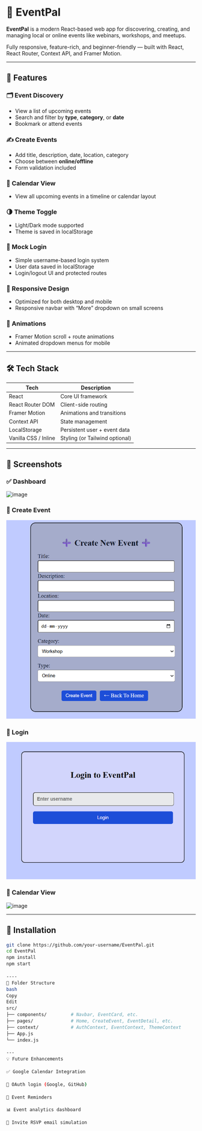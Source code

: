 # 🎉 EventPal

**EventPal** is a modern React-based web app for discovering, creating, and managing local or online events like webinars, workshops, and meetups.

Fully responsive, feature-rich, and beginner-friendly — built with React, React Router, Context API, and Framer Motion.

---

## 🚀 Features

### 🗂 Event Discovery
- View a list of upcoming events
- Search and filter by **type**, **category**, or **date**
- Bookmark or attend events

### ✍️ Create Events
- Add title, description, date, location, category
- Choose between **online/offline**
- Form validation included

### 📅 Calendar View
- View all upcoming events in a timeline or calendar layout

### 🌗 Theme Toggle
- Light/Dark mode supported
- Theme is saved in localStorage

### 👤 Mock Login
- Simple username-based login system
- User data saved in localStorage
- Login/logout UI and protected routes

### 📱 Responsive Design
- Optimized for both desktop and mobile
- Responsive navbar with “More” dropdown on small screens

### 🎯 Animations
- Framer Motion scroll + route animations
- Animated dropdown menus for mobile

---

## 🛠 Tech Stack

| Tech               | Description                   |
|--------------------|-------------------------------|
| React              | Core UI framework             |
| React Router DOM   | Client-side routing           |
| Framer Motion      | Animations and transitions    |
| Context API        | State management              |
| LocalStorage       | Persistent user + event data  |
| Vanilla CSS / Inline| Styling (or Tailwind optional)|

---

## 📸 Screenshots

### ✅ Dashboard  
<img width="1885" height="896" alt="image" src="https://github.com/user-attachments/assets/1ce9de7b-1fe0-47ef-8d5e-5b9a8e25f042" />

### 📝 Create Event  
![Create Event](public/screenshots/create-event.png)

### 👤 Login  
![Login](public/screenshots/login.png)

### 📅 Calendar View  
<img width="1913" height="556" alt="image" src="https://github.com/user-attachments/assets/98418544-19bc-4943-9d82-7617bd93638f" />


---

## 🔧 Installation

```bash
git clone https://github.com/your-username/EventPal.git
cd EventPal
npm install
npm start

----
📁 Folder Structure
bash
Copy
Edit
src/
├── components/         # Navbar, EventCard, etc.
├── pages/              # Home, CreateEvent, EventDetail, etc.
├── context/            # AuthContext, EventContext, ThemeContext
├── App.js
└── index.js

---
💡 Future Enhancements

✅ Google Calendar Integration

🔐 OAuth login (Google, GitHub)

🔔 Event Reminders

📊 Event analytics dashboard

🧾 Invite RSVP email simulation
